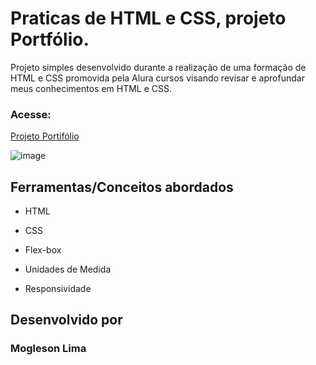 # Praticas de HTML e CSS, projeto Portfólio.

Projeto simples desenvolvido durante a realização de uma formação de HTML e CSS promovida pela Alura cursos visando revisar e aprofundar meus conhecimentos em HTML e CSS.

### Acesse:
[Projeto Portifólio](https://front-end-zero-to-hero.vercel.app/)

![image](https://user-images.githubusercontent.com/77756047/211304452-220fedf0-f91b-490f-8a65-a60ce860bc5c.png)


## Ferramentas/Conceitos abordados

* HTML

* CSS

* Flex-box

* Unidades de Medida

* Responsividade


## Desenvolvido por

### Mogleson Lima
